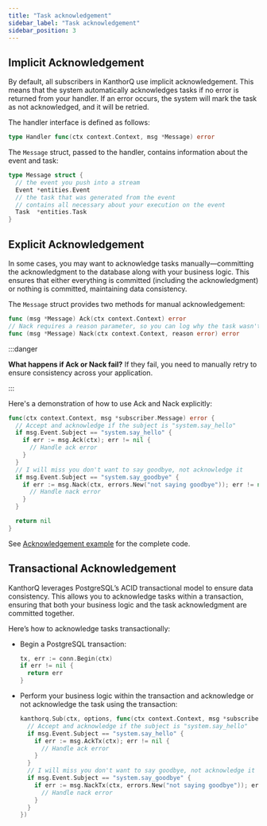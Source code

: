 ```yaml
---
title: "Task acknowledgement"
sidebar_label: "Task acknowledgement"
sidebar_position: 3
---
```


## Implicit Acknowledgement

By default, all subscribers in KanthorQ use implicit acknowledgement. This means that the system automatically acknowledges tasks if no error is returned from your handler. If an error occurs, the system will mark the task as not acknowledged, and it will be retried.

The handler interface is defined as follows:

```go
type Handler func(ctx context.Context, msg *Message) error
```

The `Message` struct, passed to the handler, contains information about the event and task:

```go
type Message struct {
  // the event you push into a stream
  Event *entities.Event
  // the task that was generated from the event
  // contains all necessary about your execution on the event
  Task  *entities.Task
}
```

## Explicit Acknowledgement

In some cases, you may want to acknowledge tasks manually—committing the acknowledgment to the database along with your business logic. This ensures that either everything is committed (including the acknowledgment) or nothing is committed, maintaining data consistency.

The `Message` struct provides two methods for manual acknowledgement:

```go
func (msg *Message) Ack(ctx context.Context) error
// Nack requires a reason parameter, so you can log why the task wasn't acknowledged
func (msg *Message) Nack(ctx context.Context, reason error) error
```

:::danger

**What happens if Ack or Nack fail?**
If they fail, you need to manually retry to ensure consistency across your application.

:::

Here's a demonstration of how to use Ack and Nack explicitly:

```go
func(ctx context.Context, msg *subscriber.Message) error {
  // Accept and acknowledge if the subject is "system.say_hello"
  if msg.Event.Subject == "system.say_hello" {
    if err := msg.Ack(ctx); err != nil {
      // Handle ack error
    }
  }
  // I will miss you don't want to say goodbye, not acknowledge it
  if msg.Event.Subject == "system.say_goodbye" {
    if err := msg.Nack(ctx, errors.New("not saying goodbye")); err != nil {
      // Handle nack error
    }
  }

  return nil
}
```

See [Acknowledgement example](https://github.com/kanthorlabs/kanthorq/blob/main/example/acknowledgement/main.go) for the complete code.

## Transactional Acknowledgement

KanthorQ leverages PostgreSQL’s ACID transactional model to ensure data consistency. This allows you to acknowledge tasks within a transaction, ensuring that both your business logic and the task acknowledgment are committed together.

Here’s how to acknowledge tasks transactionally:

- Begin a PostgreSQL transaction:

  ```go
  tx, err := conn.Begin(ctx)
  if err != nil {
    return err
  }
  ```

- Perform your business logic within the transaction and acknowledge or not acknowledge the task using the transaction:

  ```go
  kanthorq.Sub(ctx, options, func(ctx context.Context, msg *subscriber.Message) error {
    // Accept and acknowledge if the subject is "system.say_hello"
    if msg.Event.Subject == "system.say_hello" {
      if err := msg.AckTx(ctx); err != nil {
        // Handle ack error
      }
    }
    // I will miss you don't want to say goodbye, not acknowledge it
    if msg.Event.Subject == "system.say_goodbye" {
      if err := msg.NackTx(ctx, errors.New("not saying goodbye")); err != nil {
        // Handle nack error
      }
    }
  })
  ```
